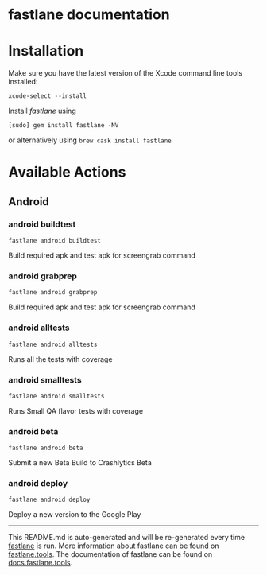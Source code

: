 fastlane documentation
================
# Installation

Make sure you have the latest version of the Xcode command line tools installed:

```
xcode-select --install
```

Install _fastlane_ using
```
[sudo] gem install fastlane -NV
```
or alternatively using `brew cask install fastlane`

# Available Actions
## Android
### android buildtest
```
fastlane android buildtest
```
Build required apk and test apk for screengrab command
### android grabprep
```
fastlane android grabprep
```
Build required apk and test apk for screengrab command
### android alltests
```
fastlane android alltests
```
Runs all the tests with coverage
### android smalltests
```
fastlane android smalltests
```
Runs Small QA flavor tests with coverage
### android beta
```
fastlane android beta
```
Submit a new Beta Build to Crashlytics Beta
### android deploy
```
fastlane android deploy
```
Deploy a new version to the Google Play

----

This README.md is auto-generated and will be re-generated every time [fastlane](https://fastlane.tools) is run.
More information about fastlane can be found on [fastlane.tools](https://fastlane.tools).
The documentation of fastlane can be found on [docs.fastlane.tools](https://docs.fastlane.tools).
